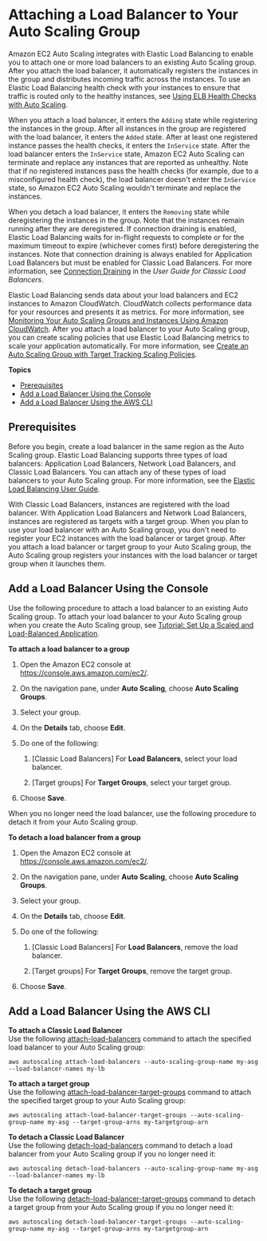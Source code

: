 # Attaching a Load Balancer to Your Auto Scaling Group<a name="attach-load-balancer-asg"></a>

Amazon EC2 Auto Scaling integrates with Elastic Load Balancing to enable you to attach one or more load balancers to an existing Auto Scaling group\. After you attach the load balancer, it automatically registers the instances in the group and distributes incoming traffic across the instances\. To use an Elastic Load Balancing health check with your instances to ensure that traffic is routed only to the healthy instances, see [Using ELB Health Checks with Auto Scaling](as-add-elb-healthcheck.md)\.

When you attach a load balancer, it enters the `Adding` state while registering the instances in the group\. After all instances in the group are registered with the load balancer, it enters the `Added` state\. After at least one registered instance passes the health checks, it enters the `InService` state\. After the load balancer enters the `InService` state, Amazon EC2 Auto Scaling can terminate and replace any instances that are reported as unhealthy\. Note that if no registered instances pass the health checks \(for example, due to a misconfigured health check\), the load balancer doesn't enter the `InService` state, so Amazon EC2 Auto Scaling wouldn't terminate and replace the instances\.

When you detach a load balancer, it enters the `Removing` state while deregistering the instances in the group\. Note that the instances remain running after they are deregistered\. If connection draining is enabled, Elastic Load Balancing waits for in\-flight requests to complete or for the maximum timeout to expire \(whichever comes first\) before deregistering the instances\. Note that connection draining is always enabled for Application Load Balancers but must be enabled for Classic Load Balancers\. For more information, see [Connection Draining](http://docs.aws.amazon.com/elasticloadbalancing/latest/classic/config-conn-drain.html) in the *User Guide for Classic Load Balancers*\.

Elastic Load Balancing sends data about your load balancers and EC2 instances to Amazon CloudWatch\. CloudWatch collects performance data for your resources and presents it as metrics\. For more information, see [Monitoring Your Auto Scaling Groups and Instances Using Amazon CloudWatch](as-instance-monitoring.md)\. After you attach a load balancer to your Auto Scaling group, you can create scaling policies that use Elastic Load Balancing metrics to scale your application automatically\. For more information, see [Create an Auto Scaling Group with Target Tracking Scaling Policies](as-scaling-target-tracking.md#policy_creating)\.

**Topics**
+ [Prerequisites](#as-add-load-balancer-prerequisites)
+ [Add a Load Balancer Using the Console](#as-add-load-balancer-console)
+ [Add a Load Balancer Using the AWS CLI](#as-add-load-balancer-aws-cli)

## Prerequisites<a name="as-add-load-balancer-prerequisites"></a>

Before you begin, create a load balancer in the same region as the Auto Scaling group\. Elastic Load Balancing supports three types of load balancers: Application Load Balancers, Network Load Balancers, and Classic Load Balancers\. You can attach any of these types of load balancers to your Auto Scaling group\. For more information, see the [Elastic Load Balancing User Guide](http://docs.aws.amazon.com/elasticloadbalancing/latest/userguide/)\.

With Classic Load Balancers, instances are registered with the load balancer\. With Application Load Balancers and Network Load Balancers, instances are registered as targets with a target group\. When you plan to use your load balancer with an Auto Scaling group, you don't need to register your EC2 instances with the load balancer or target group\. After you attach a load balancer or target group to your Auto Scaling group, the Auto Scaling group registers your instances with the load balancer or target group when it launches them\.

## Add a Load Balancer Using the Console<a name="as-add-load-balancer-console"></a>

Use the following procedure to attach a load balancer to an existing Auto Scaling group\. To attach your load balancer to your Auto Scaling group when you create the Auto Scaling group, see [Tutorial: Set Up a Scaled and Load\-Balanced Application](as-register-lbs-with-asg.md)\.

**To attach a load balancer to a group**

1. Open the Amazon EC2 console at [https://console\.aws\.amazon\.com/ec2/](https://console.aws.amazon.com/ec2/)\.

1. On the navigation pane, under **Auto Scaling**, choose **Auto Scaling Groups**\.

1. Select your group\.

1. On the **Details** tab, choose **Edit**\.

1. Do one of the following:

   1. \[Classic Load Balancers\] For **Load Balancers**, select your load balancer\.

   1. \[Target groups\] For **Target Groups**, select your target group\.

1. Choose **Save**\.

When you no longer need the load balancer, use the following procedure to detach it from your Auto Scaling group\.

**To detach a load balancer from a group**

1. Open the Amazon EC2 console at [https://console\.aws\.amazon\.com/ec2/](https://console.aws.amazon.com/ec2/)\.

1. On the navigation pane, under **Auto Scaling**, choose **Auto Scaling Groups**\.

1. Select your group\.

1. On the **Details** tab, choose **Edit**\.

1. Do one of the following:

   1. \[Classic Load Balancers\] For **Load Balancers**, remove the load balancer\.

   1. \[Target groups\] For **Target Groups**, remove the target group\.

1. Choose **Save**\.

## Add a Load Balancer Using the AWS CLI<a name="as-add-load-balancer-aws-cli"></a>

**To attach a Classic Load Balancer**  
Use the following [attach\-load\-balancers](http://docs.aws.amazon.com/cli/latest/reference/autoscaling/attach-load-balancers.html) command to attach the specified load balancer to your Auto Scaling group:

```
aws autoscaling attach-load-balancers --auto-scaling-group-name my-asg --load-balancer-names my-lb
```

**To attach a target group**  
Use the following [attach\-load\-balancer\-target\-groups](http://docs.aws.amazon.com/cli/latest/reference/autoscaling/attach-load-balancer-target-groups.html) command to attach the specified target group to your Auto Scaling group:

```
aws autoscaling attach-load-balancer-target-groups --auto-scaling-group-name my-asg --target-group-arns my-targetgroup-arn
```

**To detach a Classic Load Balancer**  
Use the following [detach\-load\-balancers](http://docs.aws.amazon.com/cli/latest/reference/autoscaling/detach-load-balancers.html) command to detach a load balancer from your Auto Scaling group if you no longer need it:

```
aws autoscaling detach-load-balancers --auto-scaling-group-name my-asg --load-balancer-names my-lb
```

**To detach a target group**  
Use the following [detach\-load\-balancer\-target\-groups](http://docs.aws.amazon.com/cli/latest/reference/autoscaling/detach-load-balancer-target-groups.html) command to detach a target group from your Auto Scaling group if you no longer need it:

```
aws autoscaling detach-load-balancer-target-groups --auto-scaling-group-name my-asg --target-group-arns my-targetgroup-arn
```